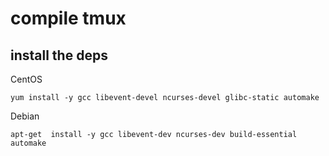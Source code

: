# compile tmux

## install the deps

CentOS

``` shell
yum install -y gcc libevent-devel ncurses-devel glibc-static automake
```

Debian

``` shell
apt-get  install -y gcc libevent-dev ncurses-dev build-essential automake
```
